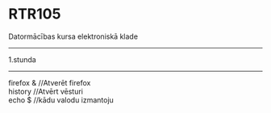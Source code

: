 # RTR105
Datormācības kursa elektroniskā klade

<hr>1.stunda<hr/>
firefox & //Atverēt firefox<br>
history //Atvērt vēsturi<br>
echo $ //kādu valodu izmantoju<br>

